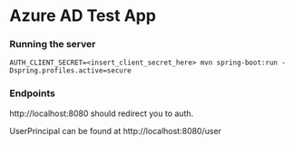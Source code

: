 # Azure AD Test App

### Running the server
```
AUTH_CLIENT_SECRET=<insert_client_secret_here> mvn spring-boot:run -Dspring.profiles.active=secure
```

### Endpoints

http://localhost:8080 should redirect you to auth.

UserPrincipal can be found at http://localhost:8080/user
